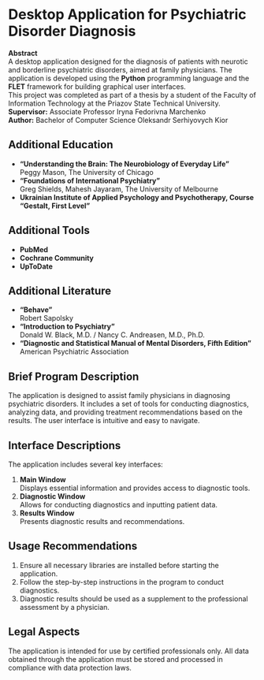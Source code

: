 # Desktop Application for Psychiatric Disorder Diagnosis

**Abstract**  
A desktop application designed for the diagnosis of patients with neurotic and borderline psychiatric disorders, aimed at family physicians. The application is developed using the **Python** programming language and the **FLET** framework for building graphical user interfaces.  
This project was completed as part of a thesis by a student of the Faculty of Information Technology at the Priazov State Technical University.  
**Supervisor:** Associate Professor Iryna Fedorivna Marchenko  
**Author:** Bachelor of Computer Science Oleksandr Serhiyovych Kior

## Additional Education

- **“Understanding the Brain: The Neurobiology of Everyday Life”**  
  Peggy Mason, The University of Chicago
- **“Foundations of International Psychiatry”**  
  Greg Shields, Mahesh Jayaram, The University of Melbourne
- **Ukrainian Institute of Applied Psychology and Psychotherapy, Course “Gestalt, First Level”**

## Additional Tools

- **PubMed**
- **Cochrane Community**
- **UpToDate**

## Additional Literature

- **“Behave”**  
  Robert Sapolsky
- **“Introduction to Psychiatry”**  
  Donald W. Black, M.D. / Nancy C. Andreasen, M.D., Ph.D.
- **“Diagnostic and Statistical Manual of Mental Disorders, Fifth Edition”**  
  American Psychiatric Association

## Brief Program Description

The application is designed to assist family physicians in diagnosing psychiatric disorders. It includes a set of tools for conducting diagnostics, analyzing data, and providing treatment recommendations based on the results. The user interface is intuitive and easy to navigate.

## Interface Descriptions

The application includes several key interfaces:
1. **Main Window**  
   Displays essential information and provides access to diagnostic tools.
2. **Diagnostic Window**  
   Allows for conducting diagnostics and inputting patient data.
3. **Results Window**  
   Presents diagnostic results and recommendations.

## Usage Recommendations

1. Ensure all necessary libraries are installed before starting the application.
2. Follow the step-by-step instructions in the program to conduct diagnostics.
3. Diagnostic results should be used as a supplement to the professional assessment by a physician.

## Legal Aspects

The application is intended for use by certified professionals only. All data obtained through the application must be stored and processed in compliance with data protection laws.
